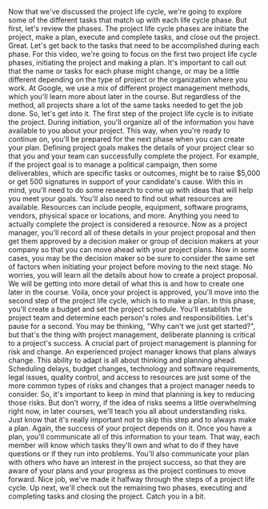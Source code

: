 Now that we've discussed the project life cycle, we're going to explore some of
the different tasks that match up with each life cycle phase. But first, let's
review the phases. The project life cycle phases are initiate the project, make
a plan, execute and complete tasks, and close out the project. Great. Let's get
back to the tasks that need to be accomplished during each phase. For this
video, we're going to focus on the first two project life cycle phases,
initiating the project and making a plan. It's important to call out that the
name or tasks for each phase might change, or may be a little different
depending on the type of project or the organization where you work. At Google,
we use a mix of different project management methods, which you'll learn more
about later in the course. But regardless of the method, all projects share a
lot of the same tasks needed to get the job done. So, let's get into it. The
first step of the project life cycle is to initiate the project. During
initiation, you'll organize all of the information you have available to you
about your project. This way, when you're ready to continue on, you'll be
prepared for the next phase when you can create your plan. Defining project
goals makes the details of your project clear so that you and your team can
successfully complete the project. For example, if the project goal is to manage
a political campaign, then some deliverables, which are specific tasks or
outcomes, might be to raise $5,000 or get 500 signatures in support of your
candidate's cause. With this in mind, you'll need to do some research to come up
with ideas that will help you meet your goals. You'll also need to find out what
resources are available. Resources can include people, equipment, software
programs, vendors, physical space or locations, and more. Anything you need to
actually complete the project is considered a resource. Now as a project
manager, you'll record all of these details in your project proposal and then
get them approved by a decision maker or group of decision makers at your
company so that you can move ahead with your project plans. Now in some cases,
you may be the decision maker so be sure to consider the same set of factors
when initiating your project before moving to the next stage. No worries, you
will learn all the details about how to create a project proposal. We will be
getting into more detail of what this is and how to create one later in the
course. Voila, once your project is approved, you'll move into the second step
of the project life cycle, which is to make a plan. In this phase, you'll create
a budget and set the project schedule. You'll establish the project team and
determine each person's roles and responsibilities. Let's pause for a second.
You may be thinking, "Why can't we just get started?", but that's the thing with
project management, deliberate planning is critical to a project's success. A
crucial part of project management is planning for risk and change. An
experienced project manager knows that plans always change. This ability to
adapt is all about thinking and planning ahead. Scheduling delays, budget
changes, technology and software requirements, legal issues, quality control,
and access to resources are just some of the more common types of risks and
changes that a project manager needs to consider. So, it's important to keep in
mind that planning is key to reducing those risks. But don't worry, if the idea
of risks seems a little overwhelming right now, in later courses, we'll teach
you all about understanding risks. Just know that it's really important not to
skip this step and to always make a plan. Again, the success of your project
depends on it. Once you have a plan, you'll communicate all of this information
to your team. That way, each member will know which tasks they'll own and what
to do if they have questions or if they run into problems. You'll also
communicate your plan with others who have an interest in the project success,
so that they are aware of your plans and your progress as the project continues
to move forward. Nice job, we've made it halfway through the steps of a project
life cycle. Up next, we'll check out the remaining two phases, executing and
completing tasks and closing the project.  Catch you in a bit.
